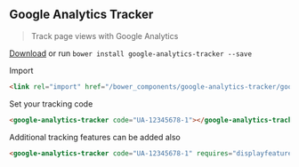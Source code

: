 ## Google Analytics Tracker
> Track page views with Google Analytics

[Download](https://github.com/erikringsmuth/google-analytics-tracker/archive/master.zip) or run `bower install google-analytics-tracker --save`

Import
```html
<link rel="import" href="/bower_components/google-analytics-tracker/google-analytics-tracker.html">
```

Set your tracking code
```html
<google-analytics-tracker code="UA-12345678-1"></google-analytics-tracker>
```

Additional tracking features can be added also
```html
<google-analytics-tracker code="UA-12345678-1" requires="displayfeatures"></google-analytics-tracker>
```